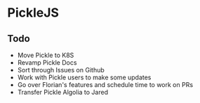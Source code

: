 # PickleJS

## Todo

- Move Pickle to K8S
- Revamp Pickle Docs
- Sort through Issues on Github
- Work with Pickle users to make some updates
- Go over Florian's features and schedule time to work on PRs
- Transfer Pickle Algolia to Jared
